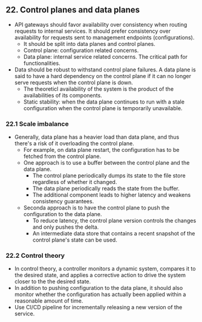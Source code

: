 ## 22. Control planes and data planes
- API gateways should favor availability over consistency when routing requests to internal services. It should prefer consistency over availability for requests sent to management endpoints (configurations).
  - It should be split into data planes and control planes.
  - Control plane: configuration related concerns.
  - Data plane: internal service related concerns. The critical path for functionalities.
- Data should be robust to withstand control plane failures. A data plane is said to have a hard dependency on the control plane if it can no longer serve requests when the control plane is down.
  - The theoreticl availability of the system is the product of the availabilities of its components.
  - Static stability: when the data plane continues to run with a stale configuration when the control plane is temporarily unavailable.

### 22.1 Scale imbalance
- Generally, data plane has a heavier load than data plane, and thus there's a risk of it overloading the control plane.
  - For example, on data plane restart, the configuration has to be fetched from the control plane.
  - One approach is to use a buffer between the control plane and the data plane.
    - The control plane periodically dumps its state to the file store regardless of whether it changed.
    - The data plane periodically reads the state from the buffer.
    - The additional component leads to higher latency and weakens consistency guarantees.
  - Seconda approach is to have the control plane to push the configuration to the data plane.
    - To reduce latency, the control plane version controls the changes and only pushes the delta.
    - An intermediate data store that contains a recent snapshot of the control plane's state can be used.

### 22.2 Control theory
- In control theory, a controller monitors a dynamic system, compares it to the desired state, and applies a corrective action to drive the system closer to the the desired state.
- In addition to pushing configuration to the data plane, it should also monitor whether the configuration has actually been applied within a reasonable amount of time.
- Use CI/CD pipeline for incrementally releasing a new version of the service.